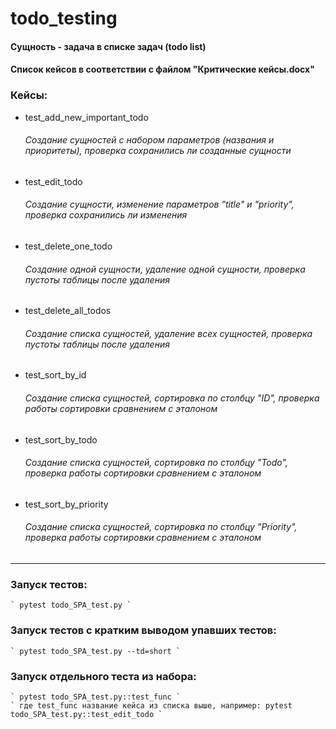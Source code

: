 # todo_testing
#### Cущность - задача в списке задач (todo list)
#### Список кейсов в соответствии с файлом "Критические кейсы.docx"


### Кейсы:

* test_add_new_important_todo
	###### Cоздание сущностей с набором параметров (названия и приоритеты), проверка сохранились ли созданные сущности
* test_edit_todo
	###### Создание сущности, изменение параметров "title" и "priority", проверка сохранились ли изменения
* test_delete_one_todo
	###### Создание одной сущности, удаление одной сущности, проверка пустоты таблицы после удаления
* test_delete_all_todos
	###### Создание списка сущностей, удаление всех сущностей, проверка пустоты таблицы после удаления 
* test_sort_by_id
	###### Создание списка сущностей, сортировка по столбцу "ID", проверка работы сортировки сравнением с эталоном 
* test_sort_by_todo
	###### Создание списка сущностей, сортировка по столбцу "Todo", проверка работы сортировки сравнением с эталоном 
* test_sort_by_priority
	###### Создание списка сущностей, сортировка по столбцу "Priority", проверка работы сортировки сравнением с эталоном 

-----------------------------------------------------------------------

### Запуск тестов:
	` pytest todo_SPA_test.py `

### Запуск тестов с кратким выводом упавших тестов:
	` pytest todo_SPA_test.py --td=short `

### Запуск отдельного теста из набора:
	` pytest todo_SPA_test.py::test_func `
	` где test_func название кейса из списка выше, например: pytest todo_SPA_test.py::test_edit_todo `

